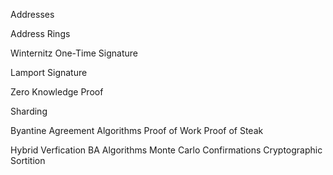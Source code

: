 Addresses

Address Rings

Winternitz One-Time Signature

Lamport Signature

Zero Knowledge Proof

Sharding

Byantine Agreement Algorithms
    Proof of Work
    Proof of Steak

Hybrid Verfication BA Algorithms
    Monte Carlo Confirmations
    Cryptographic Sortition

